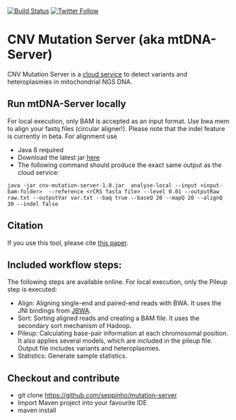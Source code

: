 [![Build Status](https://travis-ci.org/seppinho/mutation-server.svg?branch=master)](https://travis-ci.org/seppinho/mutation-server)
[![Twitter Follow](https://img.shields.io/twitter/follow/mtdnaserver.svg?style=social&label=Follow)](https://twitter.com/mtdnaserver)

# CNV Mutation Server (aka mtDNA-Server)

CNV Mutation Server is a [cloud service](https://mtdna-server.uibk.ac.at) to detect variants and heteroplasmies in mitochondrial NGS DNA. 

## Run mtDNA-Server locally

For local execution, only BAM is accepted as an input format. Use bwa mem to align your fastq files (circular aligner!). Please note that the indel feature is currently in beta. For alignment use 

* Java 8 required
* Download the latest jar [here](https://github.com/seppinho/mutation-server/releases/download/1.0/cnv-mutation-server-1.0.jar)
* The following command should produce the exact same output as the cloud service:

```
java -jar cnv-mutation-server-1.0.jar  analyse-local --input <input-bam-folder>  --reference <rCRS fasta file> --level 0.01 --outputRaw raw.txt --outputVar var.txt --baq true --baseQ 20 --mapQ 20 --alignQ 30 --indel false
```

## Citation

If you use this tool, please cite [this paper](http://nar.oxfordjournals.org/content/early/2016/04/15/nar.gkw247.full).

## Included workflow steps:

The following steps are available online. For local execution, only the Pileup step is executed:

* Align: Aligning single-end and paired-end reads with BWA. It uses the JNI bindings from [JBWA](https://github.com/lindenb/jbwa). 
* Sort: Sorting aligned reads and creating a BAM file. It uses the secondary sort mechanism of Hadoop. 
* Pileup: Calculating base-pair information at each chromosomal position. It also applies several models, which are included in the pileup file. Output file includes variants and heteroplasmies.
* Statistics: Generate sample statistics.

## Checkout and contribute
* git clone https://github.com/seppinho/mutation-server
* Import Maven project into your favourite IDE
* maven install
